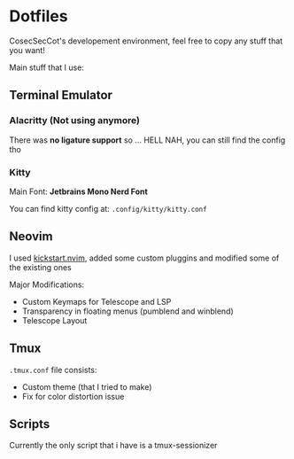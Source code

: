 # Dotfiles

CosecSecCot's developement environment, feel free to copy any stuff that you want!

Main stuff that I use:

## Terminal Emulator

### Alacritty (Not using anymore)

There was **no ligature support** so ... HELL NAH, you can still find the config tho

### Kitty

Main Font: **Jetbrains Mono Nerd Font**

You can find kitty config at: `.config/kitty/kitty.conf`


## Neovim

I used [kickstart.nvim](https://github.com/nvim-lua/kickstart.nvim), added some custom pluggins and modified some of the
existing ones

Major Modifications:
- Custom Keymaps for Telescope and LSP
- Transparency in floating menus (pumblend and winblend)
- Telescope Layout

## Tmux

`.tmux.conf` file consists:
- Custom theme (that I tried to make)
- Fix for color distortion issue

## Scripts

Currently the only script that i have is a tmux-sessionizer
